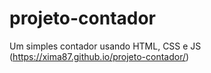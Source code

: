 # projeto-contador
Um simples contador usando HTML, CSS e JS (https://xima87.github.io/projeto-contador/)
